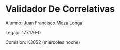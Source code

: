 # Validador De Correlativas
Alumno: Juan Francisco Meza Longa

Legajo: 177.176-0

Comisión: K3052 (miércoles noche)
